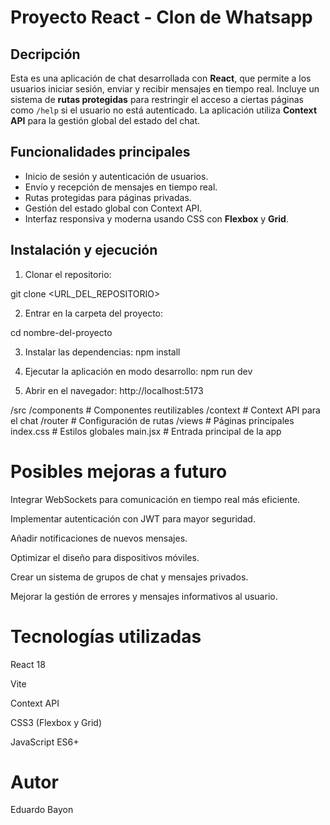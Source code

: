 # Proyecto React - Clon de Whatsapp 

## Decripción 
Esta es una aplicación de chat desarrollada con **React**, que permite a los usuarios iniciar sesión, enviar y recibir mensajes en tiempo real. Incluye un sistema de **rutas protegidas** para restringir el acceso a ciertas páginas como `/help` si el usuario no está autenticado. La aplicación utiliza **Context API** para la gestión global del estado del chat.

## Funcionalidades principales
- Inicio de sesión y autenticación de usuarios.
- Envío y recepción de mensajes en tiempo real.
- Rutas protegidas para páginas privadas.
- Gestión del estado global con Context API.
- Interfaz responsiva y moderna usando CSS con **Flexbox** y **Grid**.

## Instalación y ejecución

1. Clonar el repositorio:

git clone <URL_DEL_REPOSITORIO>

2. Entrar en la carpeta del proyecto:

cd nombre-del-proyecto

3. Instalar las dependencias: 
npm install

4. Ejecutar la aplicación en modo desarrollo:
npm run dev

5. Abrir en el navegador:
http://localhost:5173

/src
  /components     # Componentes reutilizables
  /context        # Context API para el chat
  /router         # Configuración de rutas
  /views          # Páginas principales
  index.css       # Estilos globales
  main.jsx        # Entrada principal de la app

# Posibles mejoras a futuro

Integrar WebSockets para comunicación en tiempo real más eficiente.

Implementar autenticación con JWT para mayor seguridad.

Añadir notificaciones de nuevos mensajes.

Optimizar el diseño para dispositivos móviles.

Crear un sistema de grupos de chat y mensajes privados.

Mejorar la gestión de errores y mensajes informativos al usuario.

# Tecnologías utilizadas

React 18

Vite

Context API

CSS3 (Flexbox y Grid)

JavaScript ES6+

# Autor

Eduardo Bayon